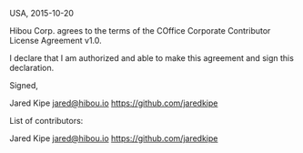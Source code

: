 USA, 2015-10-20

Hibou Corp. agrees to the terms of the COffice Corporate Contributor License Agreement v1.0.

I declare that I am authorized and able to make this agreement and sign this declaration.

Signed,

Jared Kipe jared@hibou.io https://github.com/jaredkipe

List of contributors:

Jared Kipe jared@hibou.io https://github.com/jaredkipe
